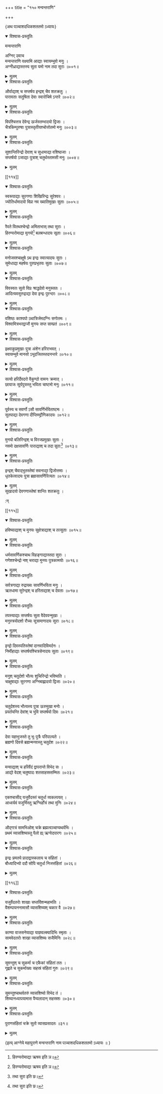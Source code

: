 +++
title = "१५० मन्वन्तराणि"

+++

\{अथ पञ्चाशदधिकशततमो ऽध्यायः\}


<details open><summary>विश्वास-प्रस्तुतिः</summary>

मन्वन्तराणि  
    
अग्निर् उवाच  
मन्वन्तराणि वक्ष्यामि आद्याः स्वायम्भुवो मनुः   ।  
अग्नीध्राद्यास्तस्य सुता यमो नाम तदा सुराः ॥००१॥
</details>

<details><summary>मूलम्</summary>

मन्वन्तराणि  
    
अग्निर् उवाच  
मन्वन्तराणि वक्ष्यामि आद्याः स्वायम्भुवो मनुः   ।  
अग्नीध्राद्यास्तस्य सुता यमो नाम तदा सुराः ॥००१॥
</details>  

<details open><summary>विश्वास-प्रस्तुतिः</summary>

और्वाद्याश् च सप्तर्षय इन्द्रश् चैव शतक्रतुः ।  
पारावताः सतुषिता देवाः स्वारोचिषे ऽन्तरे ॥००२॥
</details>

<details><summary>मूलम्</summary>

और्वाद्याश् च सप्तर्षय इन्द्रश् चैव शतक्रतुः ।  
पारावताः सतुषिता देवाः स्वारोचिषे ऽन्तरे ॥००२॥
</details>  

<details open><summary>विश्वास-प्रस्तुतिः</summary>

विपश्चित्तत्र देवेन्द्र ऊर्जस्तम्भादयो द्विजाः ।  
चैत्रकिम्पुरुषाः पुत्रास्तृतीयश्चोत्तोतमो मनुः   ॥००३॥
</details>

<details><summary>मूलम्</summary>

विपश्चित्तत्र देवेन्द्र ऊर्जस्तम्भादयो द्विजाः ।  
चैत्रकिम्पुरुषाः पुत्रास्तृतीयश्चोत्तोतमो मनुः   ॥००३॥
</details>  

<details open><summary>विश्वास-प्रस्तुतिः</summary>

सुशान्तिरिन्द्रो देवाश् च सुधामाद्या वशिष्ठजाः   ।  
सप्तर्षयो ऽजाद्याः पुत्राश् चतुर्थस्तामसी मनुः   ॥००४॥
</details>

<details><summary>मूलम्</summary>

सुशान्तिरिन्द्रो देवाश् च सुधामाद्या वशिष्ठजाः   ।  
सप्तर्षयो ऽजाद्याः पुत्राश् चतुर्थस्तामसी मनुः   ॥००४॥
</details>  

[[११४]]
    

<details open><summary>विश्वास-प्रस्तुतिः</summary>

स्वरूपाद्याः सुरगणाः शिखिरिन्द्रः सुरेश्वरः   ।  
ज्योतिर्धामादयो विप्रा नव ख्यातिमुखाः सुताः   ॥००५॥
</details>

<details><summary>मूलम्</summary>

स्वरूपाद्याः सुरगणाः शिखिरिन्द्रः सुरेश्वरः   ।  
ज्योतिर्धामादयो विप्रा नव ख्यातिमुखाः सुताः   ॥००५॥
</details>  

<details open><summary>विश्वास-प्रस्तुतिः</summary>

रैवते वितथश्चेन्द्रो अमिताभास् तथा सुराः ।  
हिरण्यरोमाद्या मुनयो[^१] बलबन्धादयः सुताः   ॥००६॥
</details>

<details><summary>मूलम्</summary>

रैवते वितथश्चेन्द्रो अमिताभास् तथा सुराः ।  
हिरण्यरोमाद्या मुनयो[^१] बलबन्धादयः सुताः   ॥००६॥
</details>  

<details open><summary>विश्वास-प्रस्तुतिः</summary>

मनोजवश्चाक्षुषे ऽथ इन्द्रः स्वात्यादयः सुराः   ।  
सुमेधाद्या महर्षयः पुरुप्रभृतयः सुताः   ॥००७॥
</details>

<details><summary>मूलम्</summary>

मनोजवश्चाक्षुषे ऽथ इन्द्रः स्वात्यादयः सुराः   ।  
सुमेधाद्या महर्षयः पुरुप्रभृतयः सुताः   ॥००७॥
</details>  

<details open><summary>विश्वास-प्रस्तुतिः</summary>

विवस्वतः सुतो विप्रः श्राद्धदेवो मनुस्ततः ।  
आदित्यवसुरुद्राद्या देवा इन्द्रः पुरन्दरः ॥००८॥
</details>

<details><summary>मूलम्</summary>

विवस्वतः सुतो विप्रः श्राद्धदेवो मनुस्ततः ।  
आदित्यवसुरुद्राद्या देवा इन्द्रः पुरन्दरः ॥००८॥
</details>  

<details open><summary>विश्वास-प्रस्तुतिः</summary>

वशिष्ठः काश्यपो ऽथात्रिर्जमदग्निः सगोतमः   ।  
विश्वामित्रभरद्वाजौ मुनयः सप्त साम्प्रतं ॥००९॥
</details>

<details><summary>मूलम्</summary>

वशिष्ठः काश्यपो ऽथात्रिर्जमदग्निः सगोतमः   ।  
विश्वामित्रभरद्वाजौ मुनयः सप्त साम्प्रतं ॥००९॥
</details>  

<details open><summary>विश्वास-प्रस्तुतिः</summary>

इक्ष्वाकुप्रमुखाः पुत्रा अंशेन हरिराभवत् ।  
स्वायम्भुवे मानसो ऽभूदजितस्तदनन्तरे ॥०१०॥
</details>

<details><summary>मूलम्</summary>

इक्ष्वाकुप्रमुखाः पुत्रा अंशेन हरिराभवत् ।  
स्वायम्भुवे मानसो ऽभूदजितस्तदनन्तरे ॥०१०॥
</details>  

<details open><summary>विश्वास-प्रस्तुतिः</summary>

सत्यो हरिर्देवदरो वैकुण्ठो वामनः क्रमात् ।  
छायाजः सूर्यपुत्रस्तु भविता चाष्टमो मनुः   ॥०११॥
</details>

<details><summary>मूलम्</summary>

सत्यो हरिर्देवदरो वैकुण्ठो वामनः क्रमात् ।  
छायाजः सूर्यपुत्रस्तु भविता चाष्टमो मनुः   ॥०११॥
</details>  

<details open><summary>विश्वास-प्रस्तुतिः</summary>

पूर्वस्य च सवर्णो ऽसौ सावर्णिर्भविताष्टमः   ।  
सुतपाद्या देवगणा दीप्तिमद्द्रौणिकादयः ॥०१२॥
</details>

<details><summary>मूलम्</summary>

पूर्वस्य च सवर्णो ऽसौ सावर्णिर्भविताष्टमः   ।  
सुतपाद्या देवगणा दीप्तिमद्द्रौणिकादयः ॥०१२॥
</details>  

<details open><summary>विश्वास-प्रस्तुतिः</summary>

मुनयो बलिरिन्द्रश् च विरजप्रमुखाः सुताः ।  
नवमो दक्षसावर्णिः पाराद्याश् च तदा सुराः[^२]   ॥०१३॥
</details>

<details><summary>मूलम्</summary>

मुनयो बलिरिन्द्रश् च विरजप्रमुखाः सुताः ।  
नवमो दक्षसावर्णिः पाराद्याश् च तदा सुराः[^२]   ॥०१३॥
</details>  

<details open><summary>विश्वास-प्रस्तुतिः</summary>

इन्द्रश् चैवाद्भुतस्तेषां सवनाद्या द्विजोत्तमाः   ।  
धृतकेत्वादयः पुत्रा ब्रह्मसावर्णिरित्यतः ॥०१४॥
</details>

<details><summary>मूलम्</summary>

इन्द्रश् चैवाद्भुतस्तेषां सवनाद्या द्विजोत्तमाः   ।  
धृतकेत्वादयः पुत्रा ब्रह्मसावर्णिरित्यतः ॥०१४॥
</details>  
सुखादयो देवगणास्तेषां शान्तिः शतक्रतुः   ।  
    
:न्  
    
[^१]: हिरण्यरोमाद्या ऋषय इति ञ॥  
    
[^२]: तथा सुरा इति छ॥  

[[११५]]
    

<details open><summary>विश्वास-प्रस्तुतिः</summary>

हविष्याद्याश् च मुनयः सुक्षेत्राद्याश् च तत्सुताः   ॥०१५॥
</details>

<details><summary>मूलम्</summary>

हविष्याद्याश् च मुनयः सुक्षेत्राद्याश् च तत्सुताः   ॥०१५॥
</details>  

<details open><summary>विश्वास-प्रस्तुतिः</summary>

धर्मसावर्णिकश्चाथ विहङ्गाद्यास्तदा सुराः   ।  
गणेशश्चेन्द्रो नश् चराद्या मुनयः पुत्रकामयोः   ॥०१६॥
</details>

<details><summary>मूलम्</summary>

धर्मसावर्णिकश्चाथ विहङ्गाद्यास्तदा सुराः   ।  
गणेशश्चेन्द्रो नश् चराद्या मुनयः पुत्रकामयोः   ॥०१६॥
</details>  

<details open><summary>विश्वास-प्रस्तुतिः</summary>

सर्वत्रगाद्या रुद्राख्यः सावर्णिभविता मनुः   ।  
ऋतधामा सुरेन्द्रश् च हरिताद्याश् च देवताः ॥०१७॥
</details>

<details><summary>मूलम्</summary>

सर्वत्रगाद्या रुद्राख्यः सावर्णिभविता मनुः   ।  
ऋतधामा सुरेन्द्रश् च हरिताद्याश् च देवताः ॥०१७॥
</details>  

<details open><summary>विश्वास-प्रस्तुतिः</summary>

तपस्याद्याः सप्तर्षयः सुता वैदेववन्मुखाः   ।  
मनुस्त्रयोदशो रौच्यः सूत्रामाणादयः सुराः   ॥०१८॥
</details>

<details><summary>मूलम्</summary>

तपस्याद्याः सप्तर्षयः सुता वैदेववन्मुखाः   ।  
मनुस्त्रयोदशो रौच्यः सूत्रामाणादयः सुराः   ॥०१८॥
</details>  

<details open><summary>विश्वास-प्रस्तुतिः</summary>

इन्द्रो दिवस्पतिस्तेषां दानवादिविमर्दनः ।  
निर्मोहाद्याः सप्तर्षयश्चित्रसेनादयः सुताः   ॥०१९॥
</details>

<details><summary>मूलम्</summary>

इन्द्रो दिवस्पतिस्तेषां दानवादिविमर्दनः ।  
निर्मोहाद्याः सप्तर्षयश्चित्रसेनादयः सुताः   ॥०१९॥
</details>  

<details open><summary>विश्वास-प्रस्तुतिः</summary>

मनुश् चतुर्दशो भौत्यः शुचिरिन्द्रो भविष्यति ।  
चाक्षुषाद्याः सुरगणा अग्निबाह्णादयो द्विजाः   ॥०२०॥
</details>

<details><summary>मूलम्</summary>

मनुश् चतुर्दशो भौत्यः शुचिरिन्द्रो भविष्यति ।  
चाक्षुषाद्याः सुरगणा अग्निबाह्णादयो द्विजाः   ॥०२०॥
</details>  

<details open><summary>विश्वास-प्रस्तुतिः</summary>

चतुर्दशस्य भौत्यस्य पुत्रा ऊरुमुखा मनोः ।  
प्रयर्तयन्ति देवांश् च भुवि सप्तर्षयो दिवः ॥०२१॥
</details>

<details><summary>मूलम्</summary>

चतुर्दशस्य भौत्यस्य पुत्रा ऊरुमुखा मनोः ।  
प्रयर्तयन्ति देवांश् च भुवि सप्तर्षयो दिवः ॥०२१॥
</details>  

<details open><summary>विश्वास-प्रस्तुतिः</summary>

देवा यज्ञभुजस्ते तु भूः पुत्रैः परिपाल्यते ।  
ब्रह्मणो दिवसे ब्रह्मन्मनवस्तु चतुर्दश ॥०२२॥
</details>

<details><summary>मूलम्</summary>

देवा यज्ञभुजस्ते तु भूः पुत्रैः परिपाल्यते ।  
ब्रह्मणो दिवसे ब्रह्मन्मनवस्तु चतुर्दश ॥०२२॥
</details>  

<details open><summary>विश्वास-प्रस्तुतिः</summary>

मन्वाद्याश् च हरिर्वेदं द्वापरान्ते विभेद सः ।  
आद्यो वेदश् चतुष्पादः शतसाहस्रसम्मितः ॥०२३॥
</details>

<details><summary>मूलम्</summary>

मन्वाद्याश् च हरिर्वेदं द्वापरान्ते विभेद सः ।  
आद्यो वेदश् चतुष्पादः शतसाहस्रसम्मितः ॥०२३॥
</details>  

<details open><summary>विश्वास-प्रस्तुतिः</summary>

एकश्चासीद् यजुर्वेदस्तं चतुर्धा व्यकल्पयत् ।  
आध्वर्यवं यजुर्भिस्तु ऋग्भिर्होत्रं तथा मुनिः   ॥०२४॥
</details>

<details><summary>मूलम्</summary>

एकश्चासीद् यजुर्वेदस्तं चतुर्धा व्यकल्पयत् ।  
आध्वर्यवं यजुर्भिस्तु ऋग्भिर्होत्रं तथा मुनिः   ॥०२४॥
</details>  

<details open><summary>विश्वास-प्रस्तुतिः</summary>

औद्गात्रं सामभिओश् चक्रे ब्रह्मत्वञ्चाप्यथर्वभिः   ।  
प्रथमं व्यासशिष्यस्तु पैलो ह्य् ऋग्वेदपारगः   ॥०२५॥
</details>

<details><summary>मूलम्</summary>

औद्गात्रं सामभिओश् चक्रे ब्रह्मत्वञ्चाप्यथर्वभिः   ।  
प्रथमं व्यासशिष्यस्तु पैलो ह्य् ऋग्वेदपारगः   ॥०२५॥
</details>  

<details open><summary>विश्वास-प्रस्तुतिः</summary>

इन्द्रः प्रमतये प्रादाद्वास्कलाय च संहितां ।  
बौध्यादिभ्यो ददौ सोपि चतुर्धा निजसंहितां ॥०२६॥
</details>

<details><summary>मूलम्</summary>

इन्द्रः प्रमतये प्रादाद्वास्कलाय च संहितां ।  
बौध्यादिभ्यो ददौ सोपि चतुर्धा निजसंहितां ॥०२६॥
</details>  

[[११६]]

<details open><summary>विश्वास-प्रस्तुतिः</summary>

यजुर्वेदतरोः शाखाः सप्तविंशन्महामतिः   ।  
वैशम्पायननामासौ व्यासशिष्यश् चकार वै ॥०२७॥
</details>

<details><summary>मूलम्</summary>

यजुर्वेदतरोः शाखाः सप्तविंशन्महामतिः   ।  
वैशम्पायननामासौ व्यासशिष्यश् चकार वै ॥०२७॥
</details>  

<details open><summary>विश्वास-प्रस्तुतिः</summary>

काण्वा वाजसनेयाद्या याज्ञवल्क्यादिभिः स्मृताः   ।  
सामवेदतरोः शाखा व्यासशिष्यः सजैमिनिः   ॥०२८॥
</details>

<details><summary>मूलम्</summary>

काण्वा वाजसनेयाद्या याज्ञवल्क्यादिभिः स्मृताः   ।  
सामवेदतरोः शाखा व्यासशिष्यः सजैमिनिः   ॥०२८॥
</details>  

<details open><summary>विश्वास-प्रस्तुतिः</summary>

सुमन्तुश् च सुकर्मा च एकैकां संहितां ततः ।  
गृह्णते च सुकर्माख्यः सहस्रं संहितां गुरुः   ॥०२९॥
</details>

<details><summary>मूलम्</summary>

सुमन्तुश् च सुकर्मा च एकैकां संहितां ततः ।  
गृह्णते च सुकर्माख्यः सहस्रं संहितां गुरुः   ॥०२९॥
</details>  

<details open><summary>विश्वास-प्रस्तुतिः</summary>

सुमन्तुश्चाथर्वतरुं व्यासशिष्यो विभेद तं ।  
शिष्यानध्यापयामास पैप्यलादान् सहस्रशः   ॥०३०॥
</details>

<details><summary>मूलम्</summary>

सुमन्तुश्चाथर्वतरुं व्यासशिष्यो विभेद तं ।  
शिष्यानध्यापयामास पैप्यलादान् सहस्रशः   ॥०३०॥
</details>  

<details open><summary>विश्वास-प्रस्तुतिः</summary>

पुराणसंहितां चक्रे सुतो व्यासप्रसादतः ॥३१॥
</details>

<details><summary>मूलम्</summary>

पुराणसंहितां चक्रे सुतो व्यासप्रसादतः ॥३१॥
</details>  
    
\{इत्य् आग्नेये महापुराणे मन्वन्तराणि नाम पञ्चाशदधिकशततमो ऽध्यायः ॥  }
    
